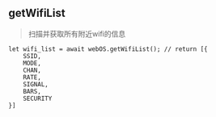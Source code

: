 ## getWifiList
> 扫描并获取所有附近wifi的信息
```
let wifi_list = await webOS.getWifiList(); // return [{
    SSID,
    MODE,
    CHAN,
    RATE,
    SIGNAL,
    BARS,
    SECURITY
}]
```